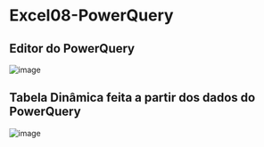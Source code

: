 # Excel08-PowerQuery

## Editor do PowerQuery
![image](https://github.com/dsCarneiro/Excel08-PowerQuery/assets/148643524/0654a5c4-95b6-4f15-8cec-d554f0a3ec46)

## Tabela Dinâmica feita a partir dos dados do PowerQuery
![image](https://github.com/dsCarneiro/Excel08-PowerQuery/assets/148643524/ad025fcc-f8bf-4261-8526-879692d50c38)
